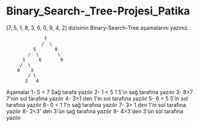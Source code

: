 # Binary_Search-_Tree-Projesi_Patika

[7, 5, 1, 8, 3, 6, 0, 9, 4, 2] dizisinin Binary-Search-Tree aşamalarını yazınız.

                  7 
                 /  \ 
              5       8   
            /  \       \  
          1     6       9  
         /  \              
        0    3               
            / \              
           2   4            
Aşamalar
1- 5 < 7  Sağ tarafa yazılır
2- 1 < 5  1 5'in sağ tarafına yazılır
3- 8>7  7'nin sol tarafına yazılır 
4- 3>1 den 1'in sol tarafına yazılır
5- 6 > 5 5'in sol tarafına yazılır
6- 0 < 1 1'n sağ tarafına yazılır
7- 3> 1 den 1'in sol tarafına yazılır
8- 2<3' den 3'ün sağ tarafına yazılır
9- 4>3'den 3'ün sol tarafına yazılır
